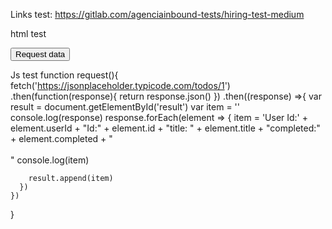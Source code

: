Links test: https://gitlab.com/agenciainbound-tests/hiring-test-medium

html test

<button onclick="request()">Request data</button>
<div id="result"></div>


Js test
function request(){
    fetch('https://jsonplaceholder.typicode.com/todos/1')
    .then(function(response){
      return response.json()
    })
    .then((response) =>{
      var result = document.getElementById('result')
      var item = ''
      console.log(response)
      response.forEach(element => {
        item = 'User Id:' + element.userId + "Id:" + element.id + "title: " + element.title + "completed:" + element.completed  + "<br><br>" 
        console.log(item)

        result.append(item)
      })
    })
  }